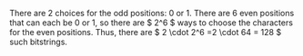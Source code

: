 There are 2 choices for the odd positions: 0 or 1.
There are 6 even positions that can each be 0 or 1, so there are $ 2^6 $ ways to choose the characters for the even positions.
Thus, there are $ 2 \cdot 2^6 =2 \cdot 64 = 128 $ such bitstrings.

